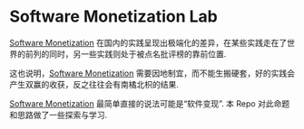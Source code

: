 # Software Monetization Lab

[Software Monetization](https://www.10duke.com/resources/glossary/software-monetization/) 在国内的实践呈现出极端化的差异，在某些实践走在了世界的前列的同时，另一些实践则处于被点名批评榜的靠前位置.

这也说明，[Software Monetization](https://www.10duke.com/resources/glossary/software-monetization/) 需要因地制宜，而不能生搬硬套，好的实践会产生双赢的收获，反之往往会有南橘北枳的结果. 

[Software Monetization](https://www.10duke.com/resources/glossary/software-monetization/) 最简单直接的说法可能是“软件变现”. 本 Repo 对此命题和思路做了一些探索与学习.